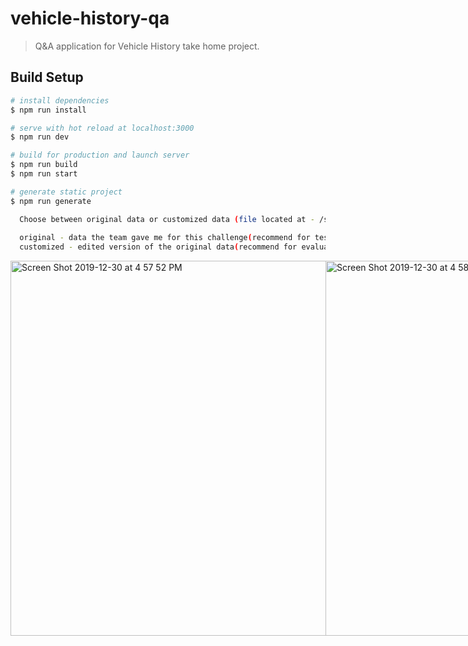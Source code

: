 # vehicle-history-qa

> Q&amp;A application for Vehicle History take home project.

## Build Setup

``` bash
# install dependencies
$ npm run install

# serve with hot reload at localhost:3000
$ npm run dev

# build for production and launch server
$ npm run build
$ npm run start

# generate static project
$ npm run generate

  Choose between original data or customized data (file located at - /server/questions.js) -
  
  original - data the team gave me for this challenge(recommend for testing requirements).
  customized - edited version of the original data(recommend for evaluating styling).
```

<div style="display: flex;">
  <img width="600" style="margin-bottom: 16px;" alt="Screen Shot 2019-12-30 at 4 57 52 PM" src="https://user-images.githubusercontent.com/10293475/71606472-e42a8e80-2b25-11ea-8359-35437b9d7e17.png">
  <img width="600" style="margin-bottom: 16px;" alt="Screen Shot 2019-12-30 at 4 58 00 PM" src="https://user-images.githubusercontent.com/10293475/71606473-e5f45200-2b25-11ea-9873-560005c11365.png">
  <img width="324" style="margin-bottom: 16px;" alt="Screen Shot 2019-12-30 at 4 59 41 PM" src="https://user-images.githubusercontent.com/10293475/71606475-e856ac00-2b25-11ea-87c4-9be003a4448e.png">
</div>
